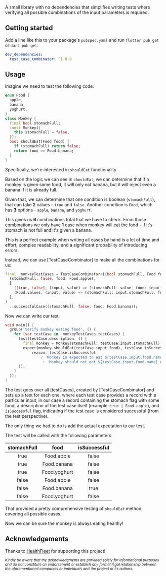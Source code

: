 A small library with no dependencies that simplifies writing tests where verifying all possible combinations of the input parameters is required.

## Getting started

Add a line like this to your package's `pubspec.yaml` and run `flutter pub get` or `dart pub get`:

```yaml
dev_dependencies:
  test_case_combinator: ^1.0.0
```

## Usage

Imagine we need to test the following code:

```dart
enum Food {
  apple,
  banana,
  yoghurt,
}
class Monkey {
  final bool stomachFull;
  const Monkey({
    this.stomachFull = false,
  });
  bool shouldEat(Food food) {
    if (stomachFull) return false;
    return food == Food.banana;
  }
}
```

Specifically, we're interested in `shouldEat` functionality.

Based on the logic we can see in `shouldEat`, we can determine that if a monkey is given some food, it will only eat banana, but it will reject even a banana if it is already full.

Given that, we can determine that one condition is boolean (`stomachFull`), that can take **2** values - `true` and `false`.
Another condition is `Food`, which has **3** options - `apple`, `banana`, and `yoghurt`.

This gives us **6** combinations total that we have to check.
From those combinations we only have **1** case when monkey will eat the food - if it's stomach is not full and it's given a banana.

This is a perfect example when writing all cases by hand is a lot of time and effort, complex readability, and a significant probability of introducing errors.

Instead, we can use [TestCaseCombinator] to make all the combinations for us:

```dart
final _monkeyTestCases = TestCaseCombinator<({bool stomachFull, Food food})>(
  (stomachFull: false, food: Food.apple), 
  [
    ([true, false], (input, value) => (stomachFull: value, food: input.food)),
    (Food.values, (input, value) => (stomachFull: input.stomachFull, food: value)),
  ],
)
  ..successfulCase((stomachFull: false, food: Food.banana));
```

Now we can write our test:

```dart
void main() {
  group('Verify monkey eating food', () {
    for (var testCase in _monkeyTestCases.testCases) {
      test(testCase.description, () {
        final monkey = Monkey(stomachFull: testCase.input.stomachFull);
        expect(monkey.shouldEat(testCase.input.food), testCase.isSuccessful,
            reason: testCase.isSuccessful
                ? 'Monkey is expected to eat ${testCase.input.food.name} when it is ${testCase.input.stomachFull ? 'full' : 'hungry'}'
                 : 'Monkey should not eat ${testCase.input.food.name} when it is ${testCase.input.stomachFull ? 'full' : 'hungry'}');
      });
    }
  });
}
```

The test goes over all [testCases], created by [TestCaseCombinator] and sets up a test for each one, 
where each test case provides a record with a particular input, in our case a record containing the stomach flag
with some food, a description of the test case itself (example: `true | Food.apple`), and `isSuccessful` flag, indicating 
if the test case is considered successful (from the test perspective).

The only thing we had to do is add the actual expectation to our test.

The test will be called with the following parameters:

 stomachFull |     food     |   isSuccessful
 :---------: | :----------: | :--------------:
    true     | Food.apple   |     false
    true     | Food.banana  |     false
    true     | Food.yoghurt |     false
    false    | Food.apple   |     false
    false    | Food.banana  |     true
    false    | Food.yoghurt |     false

That provided a pretty comprehensive testing of `shouldEat` method, covering all possible cases.

Now we can be sure the monkey is always eating healthy!

## Acknowledgements

Thanks to [HealthFleet](https://www.healthfleet.com) for supporting this project!

*<small>
Kindly be aware that the acknowledgments are provided solely for informational purposes and do not constitute an endorsement or establish any formal legal relationship between the aforementioned companies or individuals and the project or its authors.</small>*